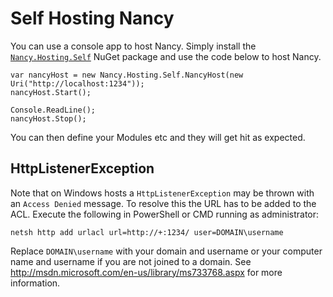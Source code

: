 # Self Hosting Nancy

You can use a console app to host Nancy.  Simply install the [`Nancy.Hosting.Self`](https://nuget.org/packages/Nancy.Hosting.Self) NuGet package and use the code below to host Nancy.

    var nancyHost = new Nancy.Hosting.Self.NancyHost(new Uri("http://localhost:1234"));
    nancyHost.Start();

    Console.ReadLine();
    nancyHost.Stop();

You can then define your Modules etc and they will get hit as expected.

## HttpListenerException
Note that on Windows hosts a `HttpListenerException` may be thrown with an `Access Denied` message. To resolve this the URL has to be added to the ACL. Execute the following in PowerShell or CMD running as administrator:

    netsh http add urlacl url=http://+:1234/ user=DOMAIN\username

Replace `DOMAIN\username` with your domain and username or your computer name and username if you are not joined to a domain. See <http://msdn.microsoft.com/en-us/library/ms733768.aspx> for more information.